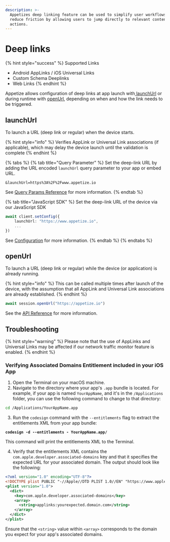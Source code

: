```yaml
---
description: >-
  Appetizes deep linking feature can be used to simplify user workflows and
  reduce friction by allowing users to jump directly to relevant content or
  actions.
---
```


# Deep links

{% hint style="success" %}
Supported Links

* Android AppLinks / iOS Universal Links
* Custom Schema Deeplinks
* Web Links
{% endhint %}

Appetize allows configuration of deep links at app launch with[ launchUrl](deep-links.md#launchurl) or during runtime with [openUrl](deep-links.md#openurl), depending on when and how the link needs to be triggered.

## launchUrl

To launch a URL (deep link or regular) when the device starts.

{% hint style="info" %}
Verifies AppLink or Universal Link associations (if applicable), which may delay the device launch until the validation is complete
{% endhint %}

{% tabs %}
{% tab title="Query Parameter" %}
Set the deep-link URL by adding the URL encoded `launchUrl` query parameter to your app or embed URL.

```url
&launchUrl=https%3A%2F%2Fwww.appetize.io
```

See [Query Params Reference](../platform/query-params-reference.md#launchurl) for more information.
{% endtab %}

{% tab title="JavaScript SDK" %}
Set the deep-link URL of the device via our JavaScript SDK

```typescript
await client.setConfig({
    launchUrl: "https://www.appetize.io",
    ...
})
```

See [Configuration](../javascript-sdk/configuration.md#launchurl) for more information.
{% endtab %}
{% endtabs %}

## openUrl

To launch a URL (deep link or regular) while the device (or application) is already running.

{% hint style="info" %}
This can be called multiple times after launch of the device, with the assumption that all AppLink and Universal Link associations are already established.
{% endhint %}

```typescript
await session.openUrl("https://appetize.io")
```

See the [API Reference](../javascript-sdk/api-reference/#openurl) for more information.

## Troubleshooting

{% hint style="warning" %}
Please note that the use of AppLinks and Universal Links may be affected if our network traffic monitor feature is enabled.
{% endhint %}

### Verifying Associated Domains Entitlement included in your iOS App

1. Open the Terminal on your macOS machine.
2. Navigate to the directory where your app's `.app` bundle is located. For example, if your app is named `YourAppName`, and it's in the `/Applications` folder, you can use the following command to change to that directory:

```bash
cd /Applications/YourAppName.app
```

3. Run the `codesign` command with the `--entitlements` flag to extract the entitlements XML from your app bundle:

<pre class="language-bash"><code class="lang-bash"><strong>codesign -d --entitlements - YourAppName.app/
</strong></code></pre>

This command will print the entitlements XML to the Terminal.

4. Verify that the entitlements XML contains the `com.apple.developer.associated-domains` key and that it specifies the expected URL for your associated domain. The output should look like the following:

```xml
<?xml version="1.0" encoding="UTF-8"?>
<!DOCTYPE plist PUBLIC "-//Apple//DTD PLIST 1.0//EN" "https://www.apple.com/DTDs/PropertyList-1.0.dtd">
<plist version="1.0">
  <dict>
    <key>com.apple.developer.associated-domains</key>
    <array>
      <string>applinks:yourexpected.domain.com</string>
    </array>
  </dict>
</plist>
```

Ensure that the `<string>` value within `<array>` corresponds to the domain you expect for your app's associated domains.
